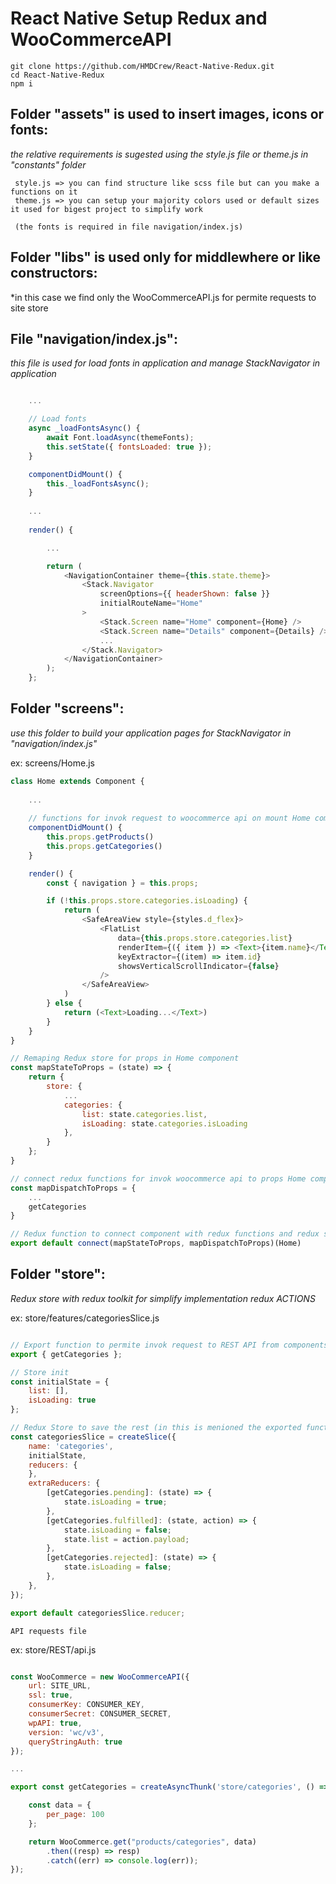 # React Native Setup Redux and WooCommerceAPI

    git clone https://github.com/HMDCrew/React-Native-Redux.git
    cd React-Native-Redux
    npm i


## Folder "assets" is used to insert images, icons or fonts:

 *the relative requirements is sugested using the style.js file or theme.js in "constants" folder*

     style.js => you can find structure like scss file but can you make a functions on it
     theme.js => you can setup your majority colors used or default sizes it used for bigest project to simplify work
     
     (the fonts is required in file navigation/index.js)


## Folder "libs" is used only for middlewhere or like constructors:
 *in this case we find only the WooCommerceAPI.js for permite requests to site store


## File "navigation/index.js":
 *this file is used for load fonts in application and manage StackNavigator in application*

```js

    ...

    // Load fonts
    async _loadFontsAsync() {
        await Font.loadAsync(themeFonts);
        this.setState({ fontsLoaded: true });
    }

    componentDidMount() {
        this._loadFontsAsync();
    }
    
    ...
    
    render() {

        ...

        return (
            <NavigationContainer theme={this.state.theme}>
                <Stack.Navigator
                    screenOptions={{ headerShown: false }}
                    initialRouteName="Home"
                >
                    <Stack.Screen name="Home" component={Home} />
                    <Stack.Screen name="Details" component={Details} />
                    ...
                </Stack.Navigator>
            </NavigationContainer>
        );
    };

```

## Folder "screens":
 *use this folder to build your application pages for StackNavigator in "navigation/index.js"*

ex: screens/Home.js
```js
class Home extends Component {
    
    ...
    
    // functions for invok request to woocommerce api on mount Home component
    componentDidMount() {
        this.props.getProducts()
        this.props.getCategories()
    }

    render() {
        const { navigation } = this.props;

        if (!this.props.store.categories.isLoading) {
            return (
                <SafeAreaView style={styles.d_flex}>
                    <FlatList
                        data={this.props.store.categories.list}
                        renderItem={({ item }) => <Text>{item.name}</Text>}
                        keyExtractor={(item) => item.id}
                        showsVerticalScrollIndicator={false}
                    />
                </SafeAreaView>
            )
        } else {
            return (<Text>Loading...</Text>)
        }
    }
}

// Remaping Redux store for props in Home component
const mapStateToProps = (state) => {
    return {
        store: {
            ...
            categories: {
                list: state.categories.list,
                isLoading: state.categories.isLoading
            },
        }
    };
}

// connect redux functions for invok woocommerce api to props Home component
const mapDispatchToProps = {
    ...
    getCategories
}

// Redux function to connect component with redux functions and redux store
export default connect(mapStateToProps, mapDispatchToProps)(Home)

```

## Folder "store":
 *Redux store with redux toolkit for simplify implementation redux ACTIONS*

ex: store/features/categoriesSlice.js
```js

// Export function to permite invok request to REST API from components
export { getCategories };

// Store init
const initialState = {
    list: [],
    isLoading: true
};

// Redux Store to save the rest (in this is menioned the exported functions with relative status loading)
const categoriesSlice = createSlice({
    name: 'categories',
    initialState,
    reducers: {
    },
    extraReducers: {
        [getCategories.pending]: (state) => {
            state.isLoading = true;
        },
        [getCategories.fulfilled]: (state, action) => {
            state.isLoading = false;
            state.list = action.payload;
        },
        [getCategories.rejected]: (state) => {
            state.isLoading = false;
        },
    },
});

export default categoriesSlice.reducer;
```

    API requests file

ex: store/REST/api.js
```js

const WooCommerce = new WooCommerceAPI({
    url: SITE_URL,
    ssl: true,
    consumerKey: CONSUMER_KEY,
    consumerSecret: CONSUMER_SECRET,
    wpAPI: true,
    version: 'wc/v3',
    queryStringAuth: true
});

...

export const getCategories = createAsyncThunk('store/categories', () => {

    const data = {
        per_page: 100
    };

    return WooCommerce.get("products/categories", data)
        .then((resp) => resp)
        .catch((err) => console.log(err));
});

```
